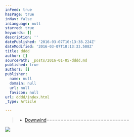```yaml
---
inFeed: true
hasPage: true
inNav: false
inLanguage: null
starred: true
keywords: []
description: ''
datePublished: '2016-03-07T10:13:38.224Z'
dateModified: '2016-03-07T10:13:33.508Z'
title: dddd
author: []
sourcePath: _posts/2016-01-05-dddd.md
published: true
authors: []
publisher:
  name: null
  domain: null
  url: null
  favicon: null
url: dddd/index.html
_type: Article

---
```

> * [Downwind][0]=============================

![](https://the-grid-user-content.s3-us-west-2.amazonaws.com/0a63d338-3238-4c64-932e-da2a105d83ee.jpg)

[0]: null